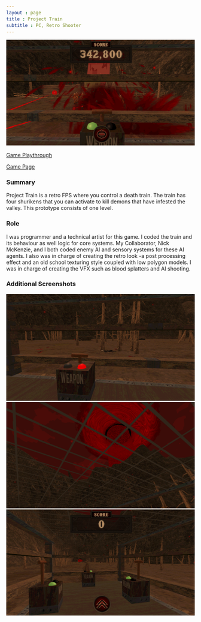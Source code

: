 ```yaml
--- 
layout : page
title : Project Train
subtitle : PC, Retro Shooter
---
```


![PT4](/assets/img/PT4.PNG)

[Game Playthrough](https://youtu.be/kQ6OapEtbas)

[Game Page](https://thomasporta.itch.io/project-train)

### Summary

Project Train is a retro FPS where you control a death train. The train has four shurikens that you can activate to kill demons that have
infested the valley. This prototype consists of one level.

### Role 

I was programmer and a technical artist for this game. I coded the train and its behaviour as well logic for core systems. My Collaborator, Nick McKenzie, and I both coded 
enemy AI and sensory systems for these AI agents. I also was in charge of creating the retro look -a post processing effect and an old school 
texturing style coupled with low polygon models. I was in charge of creating the VFX such as blood splatters and AI shooting.

### Additional Screenshots

![PT1](/assets/img/PT1.PNG)
![PT2](/assets/img/PT2.PNG)
![PT3](/assets/img/PT3.PNG)

